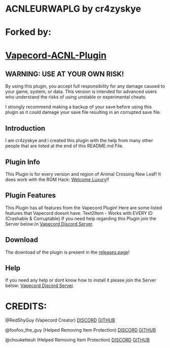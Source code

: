 # ACNLEURWAPLG by cr4zyskye
# Forked by:
# [Vapecord-ACNL-Plugin](https://github.com/redshyguy/vapecord-acnl-plugin/)

## WARNING: USE AT YOUR OWN RISK!

By using this plugin, you accept full responsibility for any damage caused to your game, system, or data. This version is intended for advanced users who understand the risks of using unstable or experimental cheats.

I strongly recommend making a backup of your save before using this plugin as it could damage your save file resulting in an corrupted save file.

## Introduction
I am cr4zyskye and i created this plugin with the help from many other people that are listed at the end of this README.md File.

## Plugin Info
This Plugin is for every version and region of Animal Crossing New Leaf!
It does work with the ROM Hack: [Welcome Luxury](https://gitlab.com/Kyusetzu/ACWL)!!

## Plugin Features
This Plugin has all features from the Vapecord Plugin!
Here are some listed features that Vapecord doesnt have.
Text2Item - Works with EVERY ID (Crashable & Corruptable)
If you need help regarding this Plugin join the Server below:/n
[Vapecord Discord Server](https://discord.gg/QwqdBpKWf3).

## Download
The download of the plugin is present in the [releases page](https://github.com/tarikxvoid/ACNLEURWAPLG/releases)!

## Help
If you need any help or dont know how to install it please join the Server below:
[Vapecord Discord Server](https://discord.gg/QwqdBpKWf3).

# CREDITS:
@RedShyGuy (Vapecord Creator)
 [DISCORD](https://discordapp.com/users/522105209762217998)
 [GITHUB](https://github.com/RedShyGuy)

@foofoo_the_guy (Helped Removing Item Protection)
 [DISCORD](https://discordapp.com/users/468759953050697748)
 [GITHUB](https://github.com/FoofooTheGuy)

@chouketteuh (Helped Removing Item Protection)
 [DISCORD](https://discordapp.com/users/439473362276712469)
 [GITHUB](https://github.com/chouketteuh)
